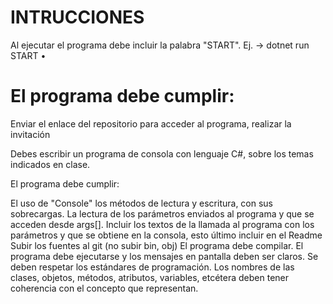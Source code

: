 # INTRUCCIONES

Al ejecutar el programa debe incluir la palabra "START". Ej. -> dotnet run START •

# El programa debe cumplir:

Enviar el enlace del repositorio para acceder al programa, realizar la invitación

Debes escribir un programa de consola con lenguaje C#, sobre los temas indicados en clase.

El programa debe cumplir:

El uso de "Console" los métodos de lectura y escritura, con sus sobrecargas.
La lectura de los parámetros enviados al programa y que se acceden desde args[].
Incluir los textos de la llamada al programa con los parámetros y que se obtiene en la consola, esto último incluir en el Readme
Subir los fuentes al git (no subir bin, obj)
El programa debe compilar.
El programa debe ejecutarse y los mensajes en pantalla deben ser claros.
Se deben respetar los estándares de programación.
Los nombres de las clases, objetos, métodos, atributos, variables, etcétera deben tener coherencia con el concepto que representan.
